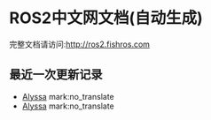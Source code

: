 # ROS2中文网文档(自动生成)

完整文档请访问:http://ros2.fishros.com

## 最近一次更新记录
- [Alyssa](https://github.com/alyssa1024) mark:no_translate
- [Alyssa](https://github.com/alyssa1024) mark:no_translate
